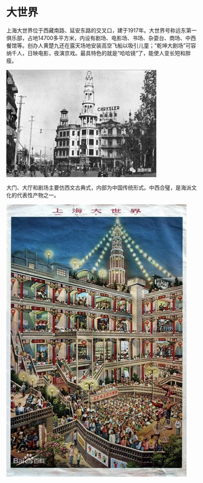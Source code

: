 # 大世界

上海大世界位于西藏南路、延安东路的交叉口，建于1917年。大世界号称远东第一俱乐部，占地14700多平方米，内设有剧场、电影场、书场、杂耍台、商场、中西餐馆等。创办人黄楚九还在露天场地安装高空飞船以吸引儿童；“乾坤大剧场”可容纳千人，日映电影，夜演京戏。最具特色的就是“哈哈镜”了，能使人变长短和胖瘦。

![image-20220215194213984](img/image-20220215194213984.png)

大门、大厅和剧场主要仿西文古典式，内部为中国传统形式。中西合璧，是海派文化的代表性产物之一。

![image-20220215194207965](img/image-20220215194207965.png)

